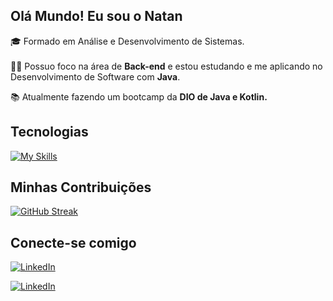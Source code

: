 ## Olá Mundo! Eu sou o Natan

 🎓 Formado em Análise e Desenvolvimento de Sistemas.<br><br>
👨‍💻 Possuo foco na área de <b>Back-end</b> e estou estudando e me aplicando no Desenvolvimento de Software com **Java**.

📚 Atualmente fazendo um bootcamp da **DIO de Java e Kotlin.**

## Tecnologias 

[![My Skills](https://skillicons.dev/icons?i=java,mysql,cs,js,html,css,git)](https://skillicons.dev)


## Minhas Contribuições

[![GitHub Streak](https://streak-stats.demolab.com?user=oNeitan&theme=nord)](https://git.io/streak-stats)

## Conecte-se comigo

[![LinkedIn](https://img.shields.io/badge/LinkedIn-0874b4?style=for-the-badge&logo=linkedin)](https://www.linkedin.com/in/natan-santos-2ba9371a1/) 

[![LinkedIn](https://img.shields.io/badge/Email-FFFFFF?style=for-the-badge&logo=Gmail)](mailto:natansaraujo@gmail.com)




